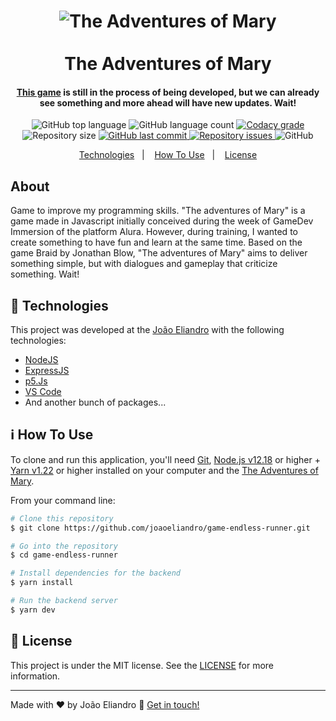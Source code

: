 <h1 align="center">
    <img alt="The Adventures of Mary" src="https://res.cloudinary.com/dy7l1wk3y/image/upload/v1593845747/Captura_de_tela_de_2020-07-04_03-42-57_wtlvps.png" />
    <br>
    <br>
    The Adventures of Mary
    <br>
</h1>

<h4 align="center">
  <a href="https://theadventuresofmary.herokuapp.com/">This game</a> is still in the process of being developed, 
but we can already see something and more ahead will have new updates. Wait!
</h4>

<p align="center">
  <img alt="GitHub top language" src="https://img.shields.io/github/languages/top/joaoeliandro/game-endless-runner.svg">

  <img alt="GitHub language count" src="https://img.shields.io/github/languages/count/joaoeliandro/game-endless-runner.svg">

  <a href="https://www.codacy.com/app/joaoeliandro/game-endless-runner?utm_source=github.com&amp;utm_medium=referral&amp;utm_content=joaoeliandro/game-endless-runner&amp;utm_campaign=Badge_Grade">
    <img alt="Codacy grade" src="https://api.codacy.com/project/badge/Grade/691b85e51bf240b997ae6ff82ea41590">
  </a>

  <img alt="Repository size" src="https://img.shields.io/github/repo-size/joaoeliandro/game-endless-runner.svg">
  <a href="https://github.com/joaoeliandro/game-endless-runner/commits/master">
    <img alt="GitHub last commit" src="https://img.shields.io/github/last-commit/joaoeliandro/game-endless-runner.svg">
  </a>

  <a href="https://github.com/joaoeliandro/game-endless-runner/issues">
    <img alt="Repository issues" src="https://img.shields.io/github/issues/joaoeliandro/game-endless-runner.svg">
  </a>

  <img alt="GitHub" src="https://img.shields.io/github/license/joaoeliandro/game-endless-runner.svg">
</p>

<p align="center">
  <a href="#rocket-technologies">Technologies</a>&nbsp;&nbsp;&nbsp;|&nbsp;&nbsp;&nbsp;
  <a href="#information_source-how-to-use">How To Use</a>&nbsp;&nbsp;&nbsp;|&nbsp;&nbsp;&nbsp;
  <a href="#memo-license">License</a>
</p>

## About

Game to improve my programming skills.
"The adventures of Mary" is a game made in Javascript initially conceived during the week of GameDev Immersion of the platform Alura. However, during training, I wanted to create something to have fun and learn at the same time. Based on the game Braid by Jonathan Blow, "The adventures of Mary" aims to deliver something simple, but with dialogues and gameplay that criticize something. Wait!

## :rocket: Technologies

This project was developed at the [João Eliandro](https://github.com/joaoeliandro) with the following technologies:

- [NodeJS](https://nodejs.org)
- [ExpressJS](https://expressjs.com/)
- [p5.Js](https://p5js.org/)
- [VS Code](https://code.visualstudio.com/)
- And another bunch of packages...

## :information_source: How To Use

To clone and run this application, you'll need [Git](https://git-scm.com), [Node.js v12.18][nodejs] or higher + [Yarn v1.22][yarn] or higher installed on your computer and the [The Adventures of Mary](https://github.com/joaoeliandro/game-endless-runner).

From your command line:

```bash
# Clone this repository
$ git clone https://github.com/joaoeliandro/game-endless-runner.git

# Go into the repository
$ cd game-endless-runner

# Install dependencies for the backend
$ yarn install

# Run the backend server
$ yarn dev
```

## :memo: License

This project is under the MIT license. See the [LICENSE](https://github.com/joaoeliandro/game-endless-runner/blob/master/LICENSE) for more information.

---

Made with ♥ by João Eliandro :wave: [Get in touch!](https://www.linkedin.com/in/joão-eliandro-1945031ab)

[nodejs]: https://nodejs.org/
[yarn]: https://yarnpkg.com/
